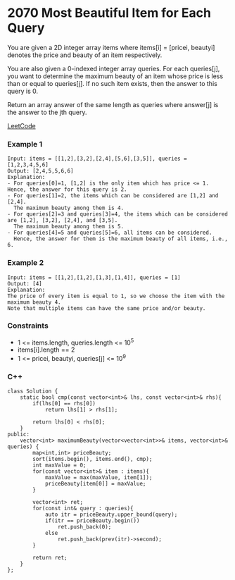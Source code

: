 # 2070 Most Beautiful Item for Each Query

You are given a 2D integer array items where items[i] = [pricei, beautyi] denotes the price and beauty of an item respectively.

You are also given a 0-indexed integer array queries. For each queries[j], you want to determine the maximum beauty of an item whose price is less than or equal to queries[j]. If no such item exists, then the answer to this query is 0.

Return an array answer of the same length as queries where answer[j] is the answer to the jth query.

[LeetCode](https://leetcode.cn/problems/minimize-maximum-of-array/description/)

### Example 1

```
Input: items = [[1,2],[3,2],[2,4],[5,6],[3,5]], queries = [1,2,3,4,5,6]
Output: [2,4,5,5,6,6]
Explanation:
- For queries[0]=1, [1,2] is the only item which has price <= 1. Hence, the answer for this query is 2.
- For queries[1]=2, the items which can be considered are [1,2] and [2,4]. 
  The maximum beauty among them is 4.
- For queries[2]=3 and queries[3]=4, the items which can be considered are [1,2], [3,2], [2,4], and [3,5].
  The maximum beauty among them is 5.
- For queries[4]=5 and queries[5]=6, all items can be considered.
  Hence, the answer for them is the maximum beauty of all items, i.e., 6.
```

### Example 2

```
Input: items = [[1,2],[1,2],[1,3],[1,4]], queries = [1]
Output: [4]
Explanation: 
The price of every item is equal to 1, so we choose the item with the maximum beauty 4. 
Note that multiple items can have the same price and/or beauty.  
```

### Constraints

* 1 <= items.length, queries.length <= 10<sup>5</sup>
* items[i].length == 2
* 1 <= pricei, beautyi, queries[j] <= 10<sup>9</sup>


### C++ 

```
class Solution {
    static bool cmp(const vector<int>& lhs, const vector<int>& rhs){
        if(lhs[0] == rhs[0])
            return lhs[1] > rhs[1];
        
        return lhs[0] < rhs[0];
    }
public:
    vector<int> maximumBeauty(vector<vector<int>>& items, vector<int>& queries) {
        map<int,int> priceBeauty;
        sort(items.begin(), items.end(), cmp);
        int maxValue = 0;
        for(const vector<int>& item : items){
            maxValue = max(maxValue, item[1]);
            priceBeauty[item[0]] = maxValue;
        }

        vector<int> ret;
        for(const int& query : queries){
            auto itr = priceBeauty.upper_bound(query);
            if(itr == priceBeauty.begin())
                ret.push_back(0);
            else    
                ret.push_back(prev(itr)->second);
        }

        return ret;
    }
};
```